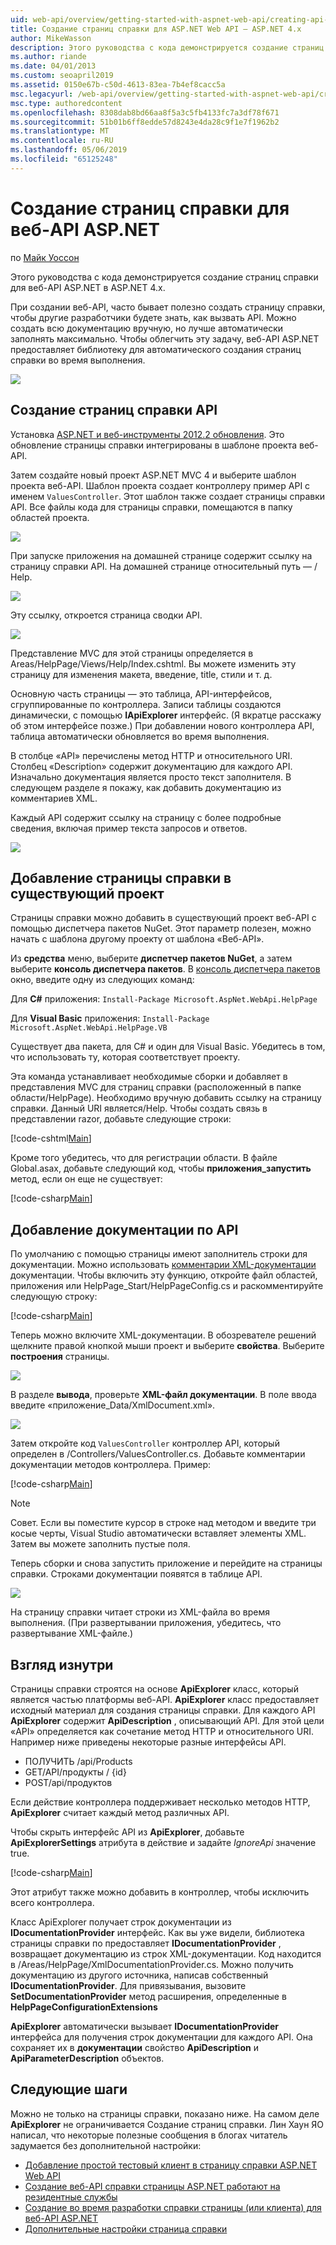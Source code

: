 ```yaml
---
uid: web-api/overview/getting-started-with-aspnet-web-api/creating-api-help-pages
title: Создание страниц справки для ASP.NET Web API — ASP.NET 4.x
author: MikeWasson
description: Этого руководства с кода демонстрируется создание страниц справки для веб-API ASP.NET в ASP.NET 4.x.
ms.author: riande
ms.date: 04/01/2013
ms.custom: seoapril2019
ms.assetid: 0150e67b-c50d-4613-83ea-7b4ef8cacc5a
msc.legacyurl: /web-api/overview/getting-started-with-aspnet-web-api/creating-api-help-pages
msc.type: authoredcontent
ms.openlocfilehash: 8308dab8bd66aa8f5a3c5fb4133fc7a3df78f671
ms.sourcegitcommit: 51b01b6ff8edde57d8243e4da28c9f1e7f1962b2
ms.translationtype: MT
ms.contentlocale: ru-RU
ms.lasthandoff: 05/06/2019
ms.locfileid: "65125248"
---
```

# <a name="creating-help-pages-for-aspnet-web-api"></a>Создание страниц справки для веб-API ASP.NET

по [Майк Уоссон](https://github.com/MikeWasson)

Этого руководства с кода демонстрируется создание страниц справки для веб-API ASP.NET в ASP.NET 4.x.

При создании веб-API, часто бывает полезно создать страницу справки, чтобы другие разработчики будете знать, как вызвать API. Можно создать всю документацию вручную, но лучше автоматически заполнять максимально. Чтобы облегчить эту задачу, веб-API ASP.NET предоставляет библиотеку для автоматического создания страниц справки во время выполнения.

![](creating-api-help-pages/_static/image1.png)

## <a name="creating-api-help-pages"></a>Создание страниц справки API

Установка [ASP.NET и веб-инструменты 2012.2 обновления](https://go.microsoft.com/fwlink/?LinkId=282650). Это обновление страницы справки интегрированы в шаблоне проекта веб-API.

Затем создайте новый проект ASP.NET MVC 4 и выберите шаблон проекта веб-API. Шаблон проекта создает контроллеру пример API с именем `ValuesController`. Этот шаблон также создает страницы справки API. Все файлы кода для страницы справки, помещаются в папку областей проекта.

![](creating-api-help-pages/_static/image2.png)

При запуске приложения на домашней странице содержит ссылку на страницу справки API. На домашней странице относительный путь — / Help.

![](creating-api-help-pages/_static/image3.png)

Эту ссылку, откроется страница сводки API.

![](creating-api-help-pages/_static/image4.png)

Представление MVC для этой страницы определяется в Areas/HelpPage/Views/Help/Index.cshtml. Вы можете изменить эту страницу для изменения макета, введение, title, стили и т. д.

Основную часть страницы — это таблица, API-интерфейсов, сгруппированные по контроллера. Записи таблицы создаются динамически, с помощью **IApiExplorer** интерфейс. (Я вкратце расскажу об этом интерфейсе позже.) При добавлении нового контроллера API, таблица автоматически обновляется во время выполнения.

В столбце «API» перечислены метод HTTP и относительного URI. Столбец «Description» содержит документацию для каждого API. Изначально документация является просто текст заполнителя. В следующем разделе я покажу, как добавить документацию из комментариев XML.

Каждый API содержит ссылку на страницу с более подробные сведения, включая пример текста запросов и ответов.

![](creating-api-help-pages/_static/image5.png)

## <a name="adding-help-pages-to-an-existing-project"></a>Добавление страницы справки в существующий проект

Страницы справки можно добавить в существующий проект веб-API с помощью диспетчера пакетов NuGet. Этот параметр полезен, можно начать с шаблона другому проекту от шаблона «Веб-API».

Из **средства** меню, выберите **диспетчер пакетов NuGet**, а затем выберите **консоль диспетчера пакетов**. В [консоль диспетчера пакетов](http://docs.nuget.org/docs/start-here/using-the-package-manager-console) окно, введите одну из следующих команд:

Для **C#** приложения: `Install-Package Microsoft.AspNet.WebApi.HelpPage`

Для **Visual Basic** приложения: `Install-Package Microsoft.AspNet.WebApi.HelpPage.VB`

Существует два пакета, для C# и один для Visual Basic. Убедитесь в том, что использовать ту, которая соответствует проекту.

Эта команда устанавливает необходимые сборки и добавляет в представления MVC для страниц справки (расположенный в папке области/HelpPage). Необходимо вручную добавить ссылку на страницу справки. Данный URI является/Help. Чтобы создать связь в представлении razor, добавьте следующие строки:

[!code-cshtml[Main](creating-api-help-pages/samples/sample1.cshtml)]

Кроме того убедитесь, что для регистрации области. В файле Global.asax, добавьте следующий код, чтобы **приложения\_запустить** метод, если он еще не существует:

[!code-csharp[Main](creating-api-help-pages/samples/sample2.cs?highlight=4)]

## <a name="adding-api-documentation"></a>Добавление документации по API

По умолчанию с помощью страницы имеют заполнитель строки для документации. Можно использовать [комментарии XML-документации](https://msdn.microsoft.com/library/b2s063f7.aspx) документации. Чтобы включить эту функцию, откройте файл областей, приложения или HelpPage\_Start/HelpPageConfig.cs и раскомментируйте следующую строку:

[!code-csharp[Main](creating-api-help-pages/samples/sample3.cs)]

Теперь можно включите XML-документации. В обозревателе решений щелкните правой кнопкой мыши проект и выберите **свойства**. Выберите **построения** страницы.

![](creating-api-help-pages/_static/image6.png)

В разделе **вывода**, проверьте **XML-файл документации**. В поле ввода введите «приложение\_Data/XmlDocument.xml».

![](creating-api-help-pages/_static/image7.png)

Затем откройте код `ValuesController` контроллер API, который определен в /Controllers/ValuesController.cs. Добавьте комментарии документации методов контроллера. Пример:

[!code-csharp[Main](creating-api-help-pages/samples/sample4.cs)]

> [!NOTE]
> Совет. Если вы поместите курсор в строке над методом и введите три косые черты, Visual Studio автоматически вставляет элементы XML. Затем вы можете заполнить пустые поля.

Теперь сборки и снова запустить приложение и перейдите на страницы справки. Строками документации появятся в таблице API.

![](creating-api-help-pages/_static/image8.png)

На страницу справки читает строки из XML-файла во время выполнения. (При развертывании приложения, убедитесь, что развертывание XML-файле.)

## <a name="under-the-hood"></a>Взгляд изнутри

Страницы справки строятся на основе **ApiExplorer** класс, который является частью платформы веб-API. **ApiExplorer** класс предоставляет исходный материал для создания страницы справки. Для каждого API **ApiExplorer** содержит **ApiDescription** , описывающий API. Для этой цели «API» определяется как сочетание метод HTTP и относительного URI. Например ниже приведены некоторые разные интерфейсы API.

- ПОЛУЧИТЬ /api/Products
- GET/API/продукты / {id}
- POST/api/продуктов

Если действие контроллера поддерживает несколько методов HTTP, **ApiExplorer** считает каждый метод различных API.

Чтобы скрыть интерфейс API из **ApiExplorer**, добавьте **ApiExplorerSettings** атрибута в действие и задайте *IgnoreApi* значение true.

[!code-csharp[Main](creating-api-help-pages/samples/sample5.cs)]

Этот атрибут также можно добавить в контроллер, чтобы исключить всего контроллера.

Класс ApiExplorer получает строк документации из **IDocumentationProvider** интерфейс. Как вы уже видели, библиотека страницы справки по предоставляет **IDocumentationProvider** , возвращает документацию из строк XML-документации. Код находится в /Areas/HelpPage/XmlDocumentationProvider.cs. Можно получить документацию из другого источника, написав собственный **IDocumentationProvider**. Для привязывания, вызовите **SetDocumentationProvider** метод расширения, определенные в **HelpPageConfigurationExtensions**

**ApiExplorer** автоматически вызывает **IDocumentationProvider** интерфейса для получения строк документации для каждого API. Она сохраняет их в **документации** свойство **ApiDescription** и **ApiParameterDescription** объектов.

## <a name="next-steps"></a>Следующие шаги

Можно не только на страницы справки, показано ниже. На самом деле **ApiExplorer** не ограничивается Создание страниц справки. Лин Хаун ЯО написал, что некоторые полезные сообщения в блогах читатель задумается без дополнительной настройки:

- [Добавление простой тестовый клиент в страницу справки ASP.NET Web API](https://blogs.msdn.com/b/yaohuang1/archive/2012/12/02/adding-a-simple-test-client-to-asp-net-web-api-help-page.aspx)
- [Создание веб-API справки страницы ASP.NET работают на резидентные службы](https://blogs.msdn.com/b/yaohuang1/archive/2012/12/20/making-asp-net-web-api-help-page-work-on-self-hosted-services.aspx)
- [Создание во время разработки справки страницы (или клиента) для веб-API ASP.NET](https://blogs.msdn.com/b/yaohuang1/archive/2013/01/20/design-time-generation-of-help-page-or-proxy-for-asp-net-web-api.aspx)
- [Дополнительные настройки страница справки](https://blogs.msdn.com/b/yaohuang1/archive/2012/12/10/asp-net-web-api-help-page-part-3-advanced-help-page-customizations.aspx)
